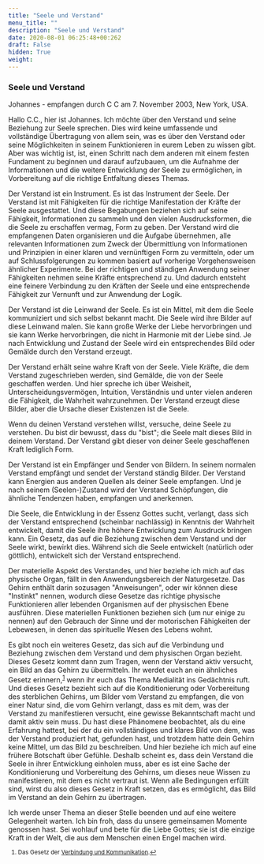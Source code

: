```yaml
---
title: "Seele und Verstand"
menu_title: ""
description: "Seele und Verstand"
date: 2020-08-01 06:25:48+00:262
draft: False
hidden: True
weight:
---
```

### Seele und Verstand

Johannes - empfangen durch C C am 7. November 2003, New York, USA.

Hallo C.C., hier ist Johannes. Ich möchte über den Verstand und seine Beziehung zur Seele sprechen. Dies wird keine umfassende und vollständige Übertragung von allem sein, was es über den Verstand oder seine Möglichkeiten in seinem Funktionieren in eurem Leben zu wissen gibt. Aber was wichtig ist, ist, einen Schritt nach dem anderen mit einem festen Fundament zu beginnen und darauf aufzubauen, um die Aufnahme der Informationen und die weitere Entwicklung der Seele zu ermöglichen, in Vorbereitung auf die richtige Entfaltung dieses Themas.

Der Verstand ist ein Instrument. Es ist das Instrument der Seele. Der Verstand ist mit Fähigkeiten für die richtige Manifestation der Kräfte der Seele ausgestattet. Und diese Begabungen beziehen sich auf seine Fähigkeit, Informationen zu sammeln und den vielen Ausdrucksformen, die die Seele zu erschaffen vermag, Form zu geben. Der Verstand wird die empfangenen Daten organisieren und die Aufgabe übernehmen, alle relevanten Informationen zum Zweck der Übermittlung von Informationen und Prinzipien in einer klaren und vernünftigen Form zu vermitteln, oder um auf Schlussfolgerungen zu kommen basiert auf vorherige Vorgehensweisen ähnlicher Experimente. Bei der richtigen und ständigen Anwendung seiner Fähigkeiten nehmen seine Kräfte entsprechend zu. Und dadurch entsteht eine feinere Verbindung zu den Kräften der Seele und eine entsprechende Fähigkeit zur Vernunft und zur Anwendung der Logik.

Der Verstand ist die Leinwand der Seele. Es ist ein Mittel, mit dem die Seele kommuniziert und sich selbst bekannt macht. Die Seele wird ihre Bilder auf diese Leinwand malen. Sie kann große Werke der Liebe hervorbringen und sie kann Werke hervorbringen, die nicht in Harmonie mit der Liebe sind. Je nach Entwicklung und Zustand der Seele wird ein entsprechendes Bild oder Gemälde durch den Verstand erzeugt.

Der Verstand erhält seine wahre Kraft von der Seele. Viele Kräfte, die dem Verstand zugeschrieben werden, sind Gemälde, die von der Seele geschaffen werden. Und hier spreche ich über Weisheit, Unterscheidungsvermögen, Intuition, Verständnis und unter vielen anderen die Fähigkeit, die Wahrheit wahrzunehmen. Der Verstand erzeugt diese Bilder, aber die Ursache dieser Existenzen ist die Seele.

Wenn du deinen Verstand verstehen willst, versuche, deine Seele zu verstehen. Du bist dir bewusst, dass du "bist"; die Seele malt dieses Bild in deinem Verstand. Der Verstand gibt dieser von deiner Seele geschaffenen Kraft lediglich Form.

Der Verstand ist ein Empfänger und Sender von Bildern. In seinem normalen Verstand empfängt und sendet der Verstand ständig Bilder. Der Verstand kann Energien aus anderen Quellen als deiner Seele empfangen. Und je nach seinem (Seelen-)Zustand wird der Verstand Schöpfungen, die ähnliche Tendenzen haben, empfangen und anerkennen.

Die Seele, die Entwicklung in der Essenz Gottes sucht, verlangt, dass sich der Verstand entsprechend (scheinbar nachlässig) in Kenntnis der Wahrheit entwickelt, damit die Seele ihre höhere Entwicklung zum Ausdruck bringen kann. Ein Gesetz, das auf die Beziehung zwischen dem Verstand und der Seele wirkt, bewirkt dies. Während sich die Seele entwickelt (natürlich oder göttlich), entwickelt sich der Verstand entsprechend.

Der materielle Aspekt des Verstandes, und hier beziehe ich mich auf das physische Organ, fällt in den Anwendungsbereich der Naturgesetze. Das Gehirn enthält darin sozusagen "Anweisungen", oder wir können diese "Instinkt" nennen, wodurch diese Gesetze das richtige physische Funktionieren aller lebenden Organismen auf der physischen Ebene ausführen. Diese materiellen Funktionen beziehen sich (um nur einige zu nennen) auf den Gebrauch der Sinne und der motorischen Fähigkeiten der Lebewesen, in denen das spirituelle Wesen des Lebens wohnt.

Es gibt noch ein weiteres Gesetz, das sich auf die Verbindung und Beziehung zwischen dem Verstand und dem physischen Organ bezieht. Dieses Gesetz kommt dann zum Tragen, wenn der Verstand aktiv versucht, ein Bild an das Gehirn zu übermitteln. Ihr werdet euch an ein ähnliches Gesetz erinnern,<sup id="a1">[1](#f1)</sup> wenn ihr euch das Thema Medialität ins Gedächtnis ruft. Und dieses Gesetz bezieht sich auf die Konditionierung oder Vorbereitung des sterblichen Gehirns, um Bilder vom Verstand zu empfangen, die von einer Natur sind, die vom Gehirn verlangt, dass es mit dem, was der Verstand zu manifestieren versucht, eine gewisse Bekanntschaft macht und damit aktiv sein muss. Du hast diese Phänomene beobachtet, als du eine Erfahrung hattest, bei der du ein vollständiges und klares Bild von dem, was der Verstand produziert hat, gefunden hast, und trotzdem hatte dein Gehirn keine Mittel, um das Bild zu beschreiben. Und hier beziehe ich mich auf eine frühere Botschaft über Gefühle. Deshalb scheint es, dass dein Verstand die Seele in ihrer Entwicklung einholen muss, aber es ist eine Sache der Konditionierung und Vorbereitung des Gehirns, um dieses neue Wissen zu manifestieren, mit dem es nicht vertraut ist. Wenn alle Bedingungen erfüllt sind, wirst du also dieses Gesetz in Kraft setzen, das es ermöglicht, das Bild im Verstand an dein Gehirn zu übertragen.

Ich werde unser Thema an dieser Stelle beenden und auf eine weitere Gelegenheit warten. Ich bin froh, dass du unsere gemeinsamen Momente genossen hast. Sei wohlauf und bete für die Liebe Gottes; sie ist die einzige Kraft in der Welt, die aus dem Menschen einen Engel machen wird.
<small>

1. <large id="f1"> Das Gesetz der [Verbindung und Kommunikation](/spirituelle-themen/spirituelle-gesetze/das-gesetz-der-verbindung-und-kommunikation/).[↩](#a1)
